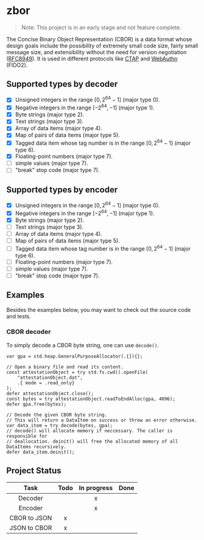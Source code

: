 # zbor

> Note: This project is in an early stage and not feature complete.

The Concise Binary Object Representation (CBOR) is a data format whose design 
goals include the possibility of extremely small code size, fairly small 
message size, and extensibility without the need for version negotiation
([RFC8949](https://www.rfc-editor.org/rfc/rfc8949.html#abstract)). It is used
in different protocols like [CTAP](https://fidoalliance.org/specs/fido-v2.0-ps-20190130/fido-client-to-authenticator-protocol-v2.0-ps-20190130.html#ctap2-canonical-cbor-encoding-form) 
and [WebAuthn](https://www.w3.org/TR/webauthn-2/#cbor) (FIDO2).

## Supported types by decoder

- [x] Unsigned integers in the range $[0, 2^{64}-1]$ (major type 0).
- [x] Negative integers in the range $[-2^{64}, -1]$ (major type 1).
- [x] Byte strings (major type 2).
- [x] Text strings (major type 3).
- [x] Array of data items (major type 4).
- [x] Map of pairs of data items (major type 5).
- [x] Tagged data item whose tag number is in the range $[0, 2^{64}-1]$ (major type 6).
- [x] Floating-point numbers (major type 7).
- [ ] simple values (major type 7). 
- [ ] "break" stop code (major type 7).

## Supported types by encoder

- [x] Unsigned integers in the range $[0, 2^{64}-1]$ (major type 0).
- [x] Negative integers in the range $[-2^{64}, -1]$ (major type 1).
- [x] Byte strings (major type 2).
- [ ] Text strings (major type 3).
- [ ] Array of data items (major type 4).
- [ ] Map of pairs of data items (major type 5).
- [ ] Tagged data item whose tag number is in the range $[0, 2^{64}-1]$ (major type 6).
- [ ] Floating-point numbers (major type 7).
- [ ] simple values (major type 7). 
- [ ] "break" stop code (major type 7).

## Examples

Besides the examples below, you may want to check out the source code and tests.

### CBOR decoder

To simply decode a CBOR byte string, one can use `decode()`.

```zig
var gpa = std.heap.GeneralPurposeAllocator(.{}){};

// Open a binary file and read its content.
const attestationObject = try std.fs.cwd().openFile(
    "attestationObject.dat", 
    .{ mode = .read_only}
);
defer attestationObject.close();
const bytes = try attestationObject.readToEndAlloc(gpa, 4096);
defer gpa.free(bytes);

// Decode the given CBOR byte string.
// This will return a DataItem on success or throw an error otherwise.
var data_item = try decode(bytes, gpa);
// decode() will allocate memory if neccessary. The caller is responsible for
// deallocation. deinit() will free the allocated memory of all DataItems recursively.
defer data_item.deinit();
```

## Project Status

| Task | Todo | In progress | Done |
|:----:|:----:|:-----------:|:----:|
| Decoder | | x | |
| Encoder | | x | |
| CBOR to JSON | x | | |
| JSON to CBOR | x | | |
